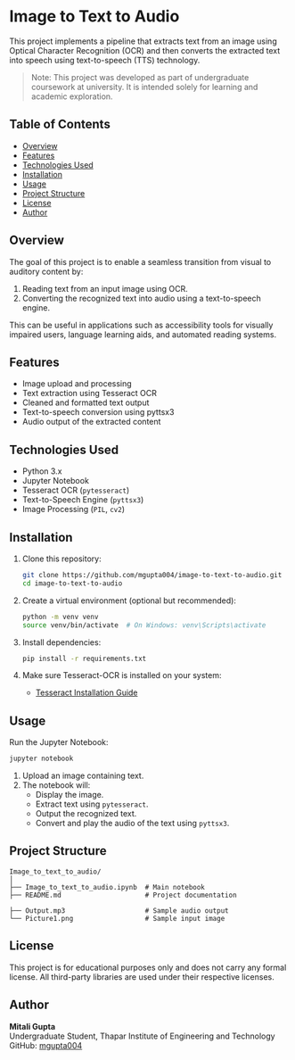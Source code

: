 # Image to Text to Audio

This project implements a pipeline that extracts text from an image using Optical Character Recognition (OCR) and then converts the extracted text into speech using text-to-speech (TTS) technology.

> Note: This project was developed as part of undergraduate coursework at university. It is intended solely for learning and academic exploration.

## Table of Contents

- [Overview](#overview)
- [Features](#features)
- [Technologies Used](#technologies-used)
- [Installation](#installation)
- [Usage](#usage)
- [Project Structure](#project-structure)
- [License](#license)
- [Author](#author)

## Overview

The goal of this project is to enable a seamless transition from visual to auditory content by:
1. Reading text from an input image using OCR.
2. Converting the recognized text into audio using a text-to-speech engine.

This can be useful in applications such as accessibility tools for visually impaired users, language learning aids, and automated reading systems.

## Features

- Image upload and processing
- Text extraction using Tesseract OCR
- Cleaned and formatted text output
- Text-to-speech conversion using pyttsx3
- Audio output of the extracted content

## Technologies Used

- Python 3.x
- Jupyter Notebook
- Tesseract OCR (`pytesseract`)
- Text-to-Speech Engine (`pyttsx3`)
- Image Processing (`PIL`, `cv2`)

## Installation

1. Clone this repository:
   ```bash
   git clone https://github.com/mgupta004/image-to-text-to-audio.git
   cd image-to-text-to-audio
   ```

2. Create a virtual environment (optional but recommended):
   ```bash
   python -m venv venv
   source venv/bin/activate  # On Windows: venv\Scripts\activate
   ```

3. Install dependencies:
   ```bash
   pip install -r requirements.txt
   ```

4. Make sure Tesseract-OCR is installed on your system:
   - [Tesseract Installation Guide](https://github.com/tesseract-ocr/tesseract)

## Usage

Run the Jupyter Notebook:

```bash
jupyter notebook
```

1. Upload an image containing text.
2. The notebook will:
   - Display the image.
   - Extract text using `pytesseract`.
   - Output the recognized text.
   - Convert and play the audio of the text using `pyttsx3`.

## Project Structure

```
Image_to_text_to_audio/
│
├── Image_to_text_to_audio.ipynb  # Main notebook
├── README.md                     # Project documentation

├── Output.mp3                    # Sample audio output
└── Picture1.png                  # Sample input image
```

## License

This project is for educational purposes only and does not carry any formal license. All third-party libraries are used under their respective licenses.

## Author

**Mitali Gupta**  
Undergraduate Student, Thapar Institute of Engineering and Technology  
GitHub: [mgupta004](https://github.com/mgupta004)
